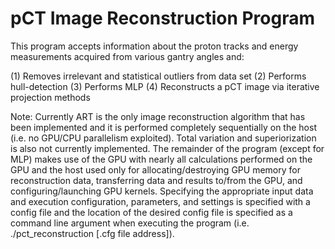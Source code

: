 pCT Image Reconstruction Program
=========================================================================
This program accepts information about the proton tracks and energy measurements acquired from various gantry angles and:

(1) Removes irrelevant and statistical outliers from data set
(2) Performs hull-detection
(3) Performs MLP
(4) Reconstructs a pCT image via iterative projection methods

Note: Currently ART is the only image reconstruction algorithm that has been implemented and it is performed completely sequentially on the host (i.e. no GPU/CPU parallelism exploited).  Total variation and superiorization is also not currently implemented.  The remainder of the program (except for MLP) makes use of the GPU with nearly all calculations performed on the GPU and the host used only for allocating/destroying GPU memory for reconstruction data, transferring data and results to/from the GPU, and configuring/launching GPU kernels.  Specifying the appropriate input data and execution configuration, parameters, and settings is specified with a config file and the location of the desired config file is specified as a command line argument when executing the program (i.e. ./pct_reconstruction [.cfg file address]).
